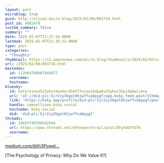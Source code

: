 ```yaml
---
layout: post
microblog: true
guid: http://slison.micro.blog/2025/02/08/083716.html
post_id: 4882479
custom_summary: false
summary: ""
date: 2025-02-07T21:37:16-0000
lastmod: 2025-02-07T21:38:22-0000
type: post
categories:
- "Thoughts"
thumbnail: https://s3.amazonaws.com/micro.blog/thumbnails/2025/02/07/samuellison.com/fff25d54571dbcf211c76dc0874bf760.png
url: /2025/02/08/083716.html
mastodon:
  id: 113964760607946077
  username: 
  hostname: 
bluesky:
  id: bafyreieoa523ykvt4wukwrd54ft7niauikdpg6v25ybwi35pi4q6wzj4na
  url: 'at://did:plc:5jr2zy3bgol6hjw7fxa6pygf/app.bsky.feed.post/3lhmkp3lzow23'
  link: 'https://bsky.app/profile/did:plc:5jr2zy3bgol6hjw7fxa6pygf/post/3lhmkp3lzow23'
  handle: samuellison.bsky.social
  hostname: bsky.social
  did: 'did:plc:5jr2zy3bgol6hjw7fxa6pygf'
threads:
  id: 18033749768542644
  url: https://www.threads.net/@thesporetrail/post/DFyXUO7tGTk
  username: 
---
```

[medium.com/@th3Powel...](https://medium.com/@th3Powell/the-psychology-of-privacy-why-do-we-value-it-677d74d42689)

[The Psychology of Privacy: Why Do We Value It?]
